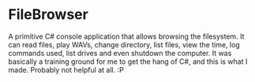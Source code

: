 # FileBrowser
A primitive C# console application that allows browsing the filesystem. 
It can read files, play WAVs, change directory, list files, view the time, log commands used, list drives and even shutdown the computer.
It was basically a training ground for me to get the hang of C#, and this is what I made. Probably not helpful at all. :P
